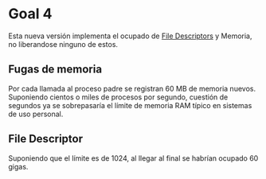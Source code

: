 Goal 4
======
Esta nueva versión implementa el ocupado de [File Descriptors](https://es.wikipedia.org/wiki/Descriptor_de_archivo) y Memoria, no liberandose ninguno de estos.

Fugas de memoria
------
Por cada llamada al proceso padre se registran 60 MB de memoria nuevos. Suponiendo cientos o miles de procesos por segundo, cuestión de segundos ya se sobrepasaría el límite de memoria RAM típico en sistemas de uso personal.

File Descriptor
------
Suponiendo que el límite es de 1024, al llegar al final se habrían ocupado 60 gigas.


